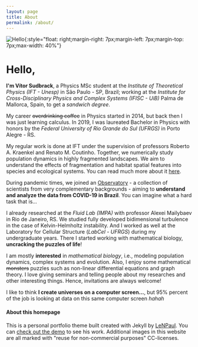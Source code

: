 ```yaml
---
layout: page
title: About
permalink: /about/
---
```


![Hello](../assets/img/projects/about/myperfil.jpg){:style="float: right;margin-right: 7px;margin-left: 7px;margin-top: 7px;max-width: 40%"}


<h1>Hello,</h1>

**I'm Vítor Sudbrack**, a Physics MSc student at the *Institute of Theoretical Physics (IFT - Unesp)* in São Paulo - SP, Brazil; working at the *Institute for Cross-Disciplinary Physics and Complex Systems (IFISC - UiB)* Palma de Mallorca, Spain, to get a *sandwich degree*.

My career ~~overdrinking coffee~~ in Physics started in 2014, but back then I was just learning calculus. In 2019, I was laureated Bachelor in Physics with honors by the *Federal University of Rio Grande do Sul (UFRGS)* in Porto Alegre - RS.

My regular work is done at IFT under the supervision of professors Roberto A. Kraenkel and Renato M. Coutinho. Together, we numerically study population dynamics in highly fragmented landscapes. We aim to understand the effects of fragmentation and habitat spatial features into species and ecological systems. You can read much more about it [here](/projects/frag.html). 

During pandemic times, we joined an [Observatory](https://covid19br.github.io) - a collection of scientists from very complementary backgrounds - aiming to **understand and analyze the data from COVID-19 in Brazil**. You can imagine what a hard task that is...	

I already researched at the *Fluid Lab (IMPA)* with professor Alexei Mailybaev in Rio de Janeiro, RS. We studied fully developed bidimensional turbulence in the case of Kelvin-Helmholtz instability. And I worked as well at the Laboratory for Cellular Structure (*LabCel - UFRGS*) during my undergraduate years. There I started working with mathematical biology, **uncracking the puzzles of life**!

I am mostly **interested** in *mathematical biology*, i.e., modeling population dynamics, complex systems and evolution. Also, I enjoy some mathematical ~~monsters~~ puzzles such as non-linear differential equations and graph theory. I love giving seminars and telling people about my researches and other interesting things. Hence, invitations are always welcome!

I like to think **I create universes on a computer screen...**, but 95% percent of the job is looking at data on this same computer screen *hahah* 



#### About this homepage

This is a personal portfolio theme built created with Jekyll by [LeNPaul](https://github.com/LeNPaul). You can [check out the demo](lenpaul.github.io/portfolio-jekyll-theme/) to see his work. Additional images in this website are all marked with "reuse for non-commercial purposes" CC-licenses. 

